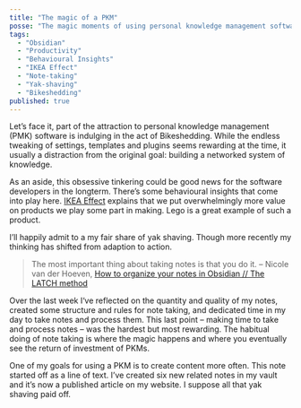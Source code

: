 ```yaml
---
title: "The magic of a PKM"
posse: "The magic moments of using personal knowledge management software like Obsidian."
tags:
  - "Obsidian"
  - "Productivity"
  - "Behavioural Insights"
  - "IKEA Effect"
  - "Note-taking"
  - "Yak-shaving"
  - "Bikeshedding"
published: true
---
```


Let’s face it, part of the attraction to personal knowledge management (PMK) software is indulging in the act of Bikeshedding. While the endless tweaking of settings, templates and plugins seems rewarding at the time, it usually a distraction from the original goal: building a networked system of knowledge.

As an aside, this obsessive tinkering could be good news for the software developers in the longterm. There’s some behavioural insights that come into play here. [IKEA Effect](https://www.coglode.com/research/ikea-effect) explains that we put overwhelmingly more value on products we play some part in making. Lego is a great example of such a product.

I’ll happily admit to a my fair share of yak shaving. Though more recently my thinking has shifted from adaption to action.

>The most important thing about taking notes is that you do it.
>– Nicole van der Hoeven, [How to organize your notes in Obsidian // The LATCH method](https://youtu.be/vS-b_RUtL1A?si=t3lpblLETryxhgQq)

Over the last week I‘ve reflected on the quantity and quality of my notes, created some structure and rules for note taking, and dedicated time in my day to take notes and process them. This last point – making time to take and process notes – was the hardest but most rewarding. The habitual doing of note taking is where the magic happens and where you eventually see the return of investment of PKMs.

One of my goals for using a PKM is to create content more often. This note started off as a line of text. I’ve created six new related notes in my vault and it’s now a published article on my website. I suppose all that yak shaving paid off.
